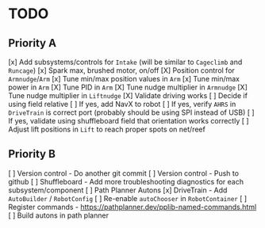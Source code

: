 # TODO

## Priority A
  [x] Add subsystems/controls for `Intake` (will be similar to `Cageclimb` and `Runcage`)
  [x] Spark max, brushed motor, on/off
[X] Position control for `Armnudge`/`Arm`
  [x] Tune min/max position values in `Arm`
  [x] Tune min/max power in `Arm`
  [X] Tune PID in `Arm`
  [X] Tune nudge multiplier in `Armnudge`
  [X] Tune nudge multiplier in `Liftnudge`
  [X] Validate driving works
  [ ] Decide if using field relative
    [ ] If yes, add NavX to robot 
    [ ] If yes, verify `AHRS` in `DriveTrain` is correct port (probably should be using SPI instead of USB)
    [ ] If yes, validate using shuffleboard field that orientation works correctly
  [ ] Adjust lift positions in `Lift` to reach proper spots on net/reef

## Priority B

[ ] Version control - Do another git commit
[ ] Version control - Push to github
[ ] Shuffleboard - Add more troubleshooting diagnostics for each subsystem/component
[ ] Path Planner Autons
  [x] DriveTrain - Add `AutoBuilder` / `RobotConfig`
  [ ] Re-enable `autoChooser` in `RobotContainer`
  [ ] Register commands - https://pathplanner.dev/pplib-named-commands.html
  [ ] Build autons in path planner